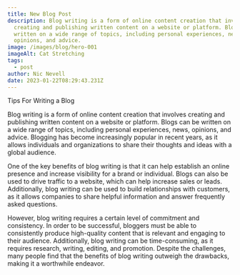 ```yaml
---
title: New Blog Post
description: Blog writing is a form of online content creation that involves
  creating and publishing written content on a website or platform. Blogs can be
  written on a wide range of topics, including personal experiences, news,
  opinions, and advice.
image: /images/blog/hero-001
imageAlt: Cat Stretching
tags:
  - post
author: Nic Nevell
date: 2023-01-22T08:29:43.231Z
---
```


Tips For Writing a Blog

Blog writing is a form of online content creation that involves creating and publishing written content on a website or platform. Blogs can be written on a wide range of topics, including personal experiences, news, opinions, and advice. Blogging has become increasingly popular in recent years, as it allows individuals and organizations to share their thoughts and ideas with a global audience.

One of the key benefits of blog writing is that it can help establish an online presence and increase visibility for a brand or individual. Blogs can also be used to drive traffic to a website, which can help increase sales or leads. Additionally, blog writing can be used to build relationships with customers, as it allows companies to share helpful information and answer frequently asked questions.

However, blog writing requires a certain level of commitment and consistency. In order to be successful, bloggers must be able to consistently produce high-quality content that is relevant and engaging to their audience. Additionally, blog writing can be time-consuming, as it requires research, writing, editing, and promotion. Despite the challenges, many people find that the benefits of blog writing outweigh the drawbacks, making it a worthwhile endeavor.
